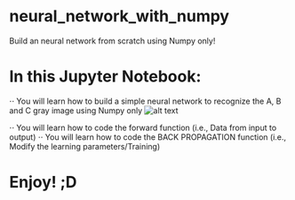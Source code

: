 # neural_network_with_numpy
Build an neural network from scratch using Numpy only!

# In this Jupyter Notebook:
⋅⋅ You will learn how to build a simple neural network to recognize the A, B and C gray image using Numpy only 
![alt text](https://i.pinimg.com/originals/5a/ef/42/5aef423c06700a9afe62bfacfe1c74a9.png)

⋅⋅ You will learn how to code the forward function (i.e., Data from input to output)
⋅⋅ You will learn how to code the BACK PROPAGATION function (i.e., Modify the learning parameters/Training)

# Enjoy! ;D

